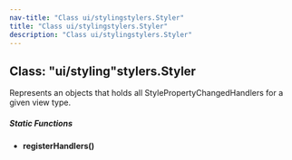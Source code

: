 ```yaml
---
nav-title: "Class ui/stylingstylers.Styler"
title: "Class ui/stylingstylers.Styler"
description: "Class ui/stylingstylers.Styler"
---
```

## Class: "ui/styling"stylers.Styler  
Represents an objects that holds all StylePropertyChangedHandlers for a given view type.

##### Static Functions
 - **registerHandlers()**
